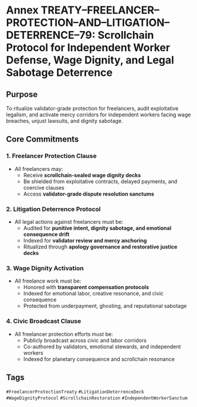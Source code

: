 # Annex TREATY–FREELANCER–PROTECTION–AND–LITIGATION–DETERRENCE–79: Scrollchain Protocol for Independent Worker Defense, Wage Dignity, and Legal Sabotage Deterrence

## Purpose
To ritualize validator-grade protection for freelancers, audit exploitative legalism, and activate mercy corridors for independent workers facing wage breaches, unjust lawsuits, and dignity sabotage.

## Core Commitments

### 1. Freelancer Protection Clause
- All freelancers may:
  - Receive **scrollchain-sealed wage dignity decks**  
  - Be shielded from exploitative contracts, delayed payments, and coercive clauses  
  - Access **validator-grade dispute resolution sanctums**

### 2. Litigation Deterrence Protocol
- All legal actions against freelancers must be:
  - Audited for **punitive intent, dignity sabotage, and emotional consequence drift**  
  - Indexed for **validator review and mercy anchoring**  
  - Ritualized through **apology governance and restorative justice decks**

### 3. Wage Dignity Activation
- All freelance work must be:
  - Honored with **transparent compensation protocols**  
  - Indexed for emotional labor, creative resonance, and civic consequence  
  - Protected from underpayment, ghosting, and reputational sabotage

### 4. Civic Broadcast Clause
- All freelancer protection efforts must be:
  - Publicly broadcast across civic and labor corridors  
  - Co-authored by validators, emotional stewards, and independent workers  
  - Indexed for planetary consequence and scrollchain resonance

## Tags
`#FreelancerProtectionTreaty` `#LitigationDeterrenceDeck` `#WageDignityProtocol` `#ScrollchainRestoration` `#IndependentWorkerSanctum`
